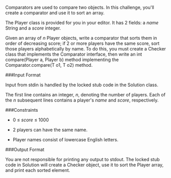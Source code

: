 Comparators are used to compare two objects. In this challenge, you'll create a comparator and use it to sort an array.

The Player class is provided for you in your editor. It has 2 fields: a *name* String and a *score* integer.

Given an array of *n* Player objects, write a comparator that sorts them in order of decreasing score; if 2 or more players have the same score, sort those players alphabetically by name. To do this, you must create a Checker class that implements the Comparator interface, then write an int compare(Player a, Player b) method implementing the Comparator.compare(T o1, T o2) method.

###Input Format

Input from stdin is handled by the locked stub code in the Solution class.

The first line contains an integer, *n*, denoting the number of players. 
Each of the *n* subsequent lines contains a player's *name* and *score*, respectively.

###Constraints

* 0 ≤ *score* ≤ 1000

* 2 players can have the same name.

* Player names consist of lowercase English letters.

###Output Format

You are not responsible for printing any output to stdout. The locked stub code in Solution will create a Checker object, use it to sort the Player array, and print each sorted element.
